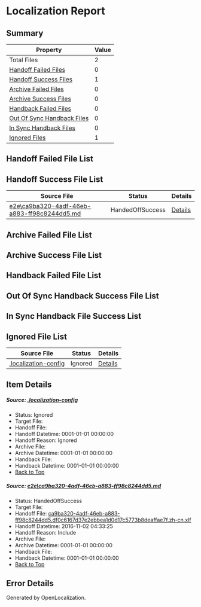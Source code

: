 # <a name='report-top'></a> Localization Report

## Summary
 Property | Value 
 -------- | ----- 
 Total Files | 2
[ Handoff Failed Files ](#handoff-failed-list)| 0
[ Handoff Success Files ](#handoff-success-list)| 1
[ Archive Failed Files ](#archive-failed-list)| 0
[ Archive Success Files ](#archive-success-list)| 0
[ Handback Failed Files ](#handback-failed-list)| 0
[ Out Of Sync Handback Files ](#outofsync-handback-success-list)| 0
[ In Sync Handback Files ](#insync-handback-success-list)| 0
[ Ignored Files ](#ignored-list)| 1

## <a name='handoff-failed-list'></a> Handoff Failed File List

## <a name='handoff-success-list'></a> Handoff Success File List
 Source File | Status | Details 
 ----------- | ------ | ------- 
 [e2e\ca9ba320-4adf-46eb-a883-ff98c8244dd5.md](https://github.com/OpenLocalizationTestOrg/ol-test0/blob/1b3c18df4272f5eeed99c3eb0b0ab4bbae5a8673/e2e/ca9ba320-4adf-46eb-a883-ff98c8244dd5.md) | HandedOffSuccess | [Details](#01461e0e10e307ffb019f9e7f47685c3afa329121)

## <a name='archive-failed-list'></a> Archive Failed File List

## <a name='archive-success-list'></a> Archive Success File List

## <a name='handback-failed-list'></a> Handback Failed File List

## <a name='outofsync-handback-success-list'></a> Out Of Sync Handback Success File List

## <a name='insync-handback-success-list'></a> In Sync Handback File Success List

## <a name='ignored-list'></a> Ignored File List
 Source File | Status | Details 
 ----------- | ------ | ------- 
 [.localization-config](https://github.com/OpenLocalizationTestOrg/ol-test0/blob/1b3c18df4272f5eeed99c3eb0b0ab4bbae5a8673/.localization-config) | Ignored | [Details](#c268a05ecaa7ec85942ed632c29928ee5bd6da8d0)

## Item Details
##### <a name='c268a05ecaa7ec85942ed632c29928ee5bd6da8d0'></a> Source: [.localization-config](https://github.com/OpenLocalizationTestOrg/ol-test0/blob/1b3c18df4272f5eeed99c3eb0b0ab4bbae5a8673/.localization-config)
* Status: Ignored
* Target File: 
* Handoff File: 
* Handoff Datetime: 0001-01-01 00:00:00
* Handoff Reason: Ignored
* Archive File: 
* Archive Datetime: 0001-01-01 00:00:00
* Handback File: 
* Handback Datetime: 0001-01-01 00:00:00
* [Back to Top](#report-top)

##### <a name='01461e0e10e307ffb019f9e7f47685c3afa329121'></a> Source: [e2e\ca9ba320-4adf-46eb-a883-ff98c8244dd5.md](https://github.com/OpenLocalizationTestOrg/ol-test0/blob/1b3c18df4272f5eeed99c3eb0b0ab4bbae5a8673/e2e/ca9ba320-4adf-46eb-a883-ff98c8244dd5.md)
* Status: HandedOffSuccess
* Target File: 
* Handoff File: [ca9ba320-4adf-46eb-a883-ff98c8244dd5.df0c6167d37e2ebbea1d0d17c5773b8deaffae7f.zh-cn.xlf](https://github.com/OpenLocalizationTestOrg/ol-test0-handoff/blob/80b53e5fca1ed164e872dc2db81a1ebb5c71ede9/ol-handoff/OpenLocalizationTestOrg/ol-test0-zhcn/yufeih/ht/ca9ba320-4adf-46eb-a883-ff98c8244dd5.df0c6167d37e2ebbea1d0d17c5773b8deaffae7f.zh-cn.xlf)
* Handoff Datetime: 2016-11-02 04:33:25
* Handoff Reason: Include
* Archive File: 
* Archive Datetime: 0001-01-01 00:00:00
* Handback File: 
* Handback Datetime: 0001-01-01 00:00:00
* [Back to Top](#report-top)


## Error Details

Generated by OpenLocalization.
